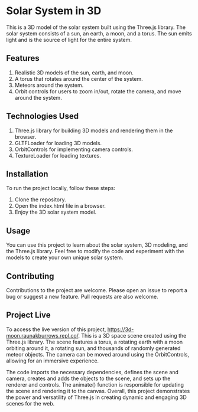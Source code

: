 # Solar System in 3D
This is a 3D model of the solar system built using the Three.js library. The solar system consists of a sun, an earth, a moon, and a torus. The sun emits light and is the source of light for the entire system.

## Features
1. Realistic 3D models of the sun, earth, and moon.
2. A torus that rotates around the center of the system.
3. Meteors around the system.
4. Orbit controls for users to zoom in/out, rotate the camera, and move around the system.

## Technologies Used
1. Three.js library for building 3D models and rendering them in the browser.
2. GLTFLoader for loading 3D models.
3. OrbitControls for implementing camera controls.
4. TextureLoader for loading textures.

## Installation
To run the project locally, follow these steps:
1. Clone the repository.
2. Open the index.html file in a browser.
3. Enjoy the 3D solar system model.

## Usage
You can use this project to learn about the solar system, 3D modeling, and the Three.js library. Feel free to modify the code and experiment with the models to create your own unique solar system.

## Contributing
Contributions to the project are welcome. Please open an issue to report a bug or suggest a new feature. Pull requests are also welcome.

## Project Live
To access the live version of this project, https://3d-moon.raunakburrows.repl.co/. This is a 3D space scene created using the Three.js library. The scene features a torus, a rotating earth with a moon orbiting around it, a rotating sun, and thousands of randomly generated meteor objects. The camera can be moved around using the OrbitControls, allowing for an immersive experience.

The code imports the necessary dependencies, defines the scene and camera, creates and adds the objects to the scene, and sets up the renderer and controls. The animate() function is responsible for updating the scene and rendering it to the canvas. Overall, this project demonstrates the power and versatility of Three.js in creating dynamic and engaging 3D scenes for the web.

